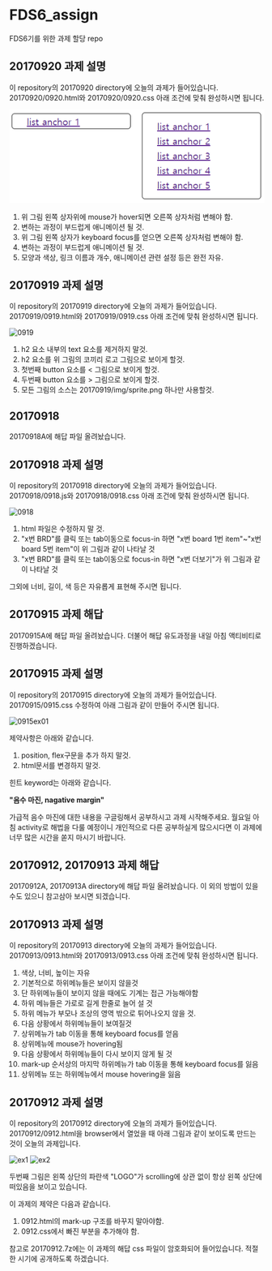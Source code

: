 # FDS6_assign
FDS6기를 위한 과제 할당 repo

## 20170920 과제 설명

이 repository의 20170920 directory에 오늘의 과제가 들어있습니다.
20170920/0920.html와 20170920/0920.css 아래 조건에 맞춰 완성하시면 됩니다.

![0920](img/20170920/result.png)

1. 위 그림 왼쪽 상자위에 mouse가 hover되면 오른쪽 상자처럼 변해야 함.
2. 변하는 과정이 부드럽게 애니메이션 될 것.
3. 위 그림 왼쪽 상자가 keyboard focus를 얻으면 오른쪽 상자처럼 변해야 함.
4. 변하는 과정이 부드럽게 애니메이션 될 것.
5. 모양과 색상, 링크 이름과 개수, 애니메이션 관련 설정 등은 완전 자유.

## 20170919 과제 설명

이 repository의 20170919 directory에 오늘의 과제가 들어있습니다.
20170919/0919.html와 20170919/0919.css 아래 조건에 맞춰 완성하시면 됩니다.

![0919](img/20170919/result.png)

1. h2 요소 내부의 text 요소를 제거하지 말것.
2. h2 요소를 위 그림의 코끼리 로고 그림으로 보이게 할것.
3. 첫번째 button 요소를 < 그림으로 보이게 할것.
4. 두번째 button 요소를 > 그림으로 보이게 할것.
5. 모든 그림의 소스는 20170919/img/sprite.png 하나만 사용할것.

## 20170918

20170918A에 해답 파일 올려놨습니다.

## 20170918 과제 설명

이 repository의 20170918 directory에 오늘의 과제가 들어있습니다.
20170918/0918.js와 20170918/0918.css 아래 조건에 맞춰 완성하시면 됩니다.

![0918](img/20170918/result.png)

1. html 파일은 수정하지 말 것.
2. "x번 BRD"를 클릭 또는 tab이동으로 focus-in 하면 "x번 board 1번 item"~"x번 board 5번 item"이 위 그림과 같이 나타날 것
3. "x번 BRD"를 클릭 또는 tab이동으로 focus-in 하면 "x번 더보기"가 위 그림과 같이 나타날 것

그외에 너비, 길이, 색 등은 자유롭게 표현해 주시면 됩니다.

## 20170915 과제 해답

20170915A에 해답 파일 올려놨습니다.
더불어 해답 유도과정을 내일 아침 액티비티로 진행하겠습니다.

## 20170915 과제 설명

이 repository의 20170915 directory에 오늘의 과제가 들어있습니다.
20170915/0915.css 수정하여 아래 그림과 같이 만들어 주시면 됩니다.

![0915ex01](img/20170915/result.png)

제약사항은 아래와 같습니다.

1. position, flex구문을 추가 하지 말것.
2. html문서를 변경하지 말것.

힌트 keyword는 아래와 같습니다.

__**"음수 마진, nagative margin"**__

가급적 음수 마진에 대한 내용을 구글링해서 공부하시고 과제 시작해주세요.
월요일 아침 activity로 해법을 다룰 예정이니 개인적으로 다른 공부하실게 많으시다면 이 과제에 너무 많은 시간을 쏟지 마시기 바랍니다.

## 20170912, 20170913 과제 해답

20170912A, 20170913A directory에 해답 파일 올려놨습니다.
이 외의 방법이 있을 수도 있으니 참고삼아 보시면 되겠습니다.

## 20170913 과제 설명

이 repository의 20170913 directory에 오늘의 과제가 들어있습니다.
20170913/0913.html와 20170913/0913.css 아래 조건에 맞춰 완성하시면 됩니다.

1. 색상, 너비, 높이는 자유
2. 기본적으로 하위메뉴들은 보이지 않을것
3. 단 하위메뉴들이 보이지 않을 때에도 기계는 접근 가능해야함
4. 하위 메뉴들은 가로로 길게 한줄로 늘어 설 것
5. 하위 메뉴가 부모나 조상의 영역 밖으로 튀어나오지 않을 것.
6. 다음 상황에서 하위메뉴들이 보여질것
  1. 상위메뉴가 tab 이동을 통해 keyboard focus를 얻음
  2. 상위메뉴에 mouse가 hovering됨
7. 다음 상황에서 하위메뉴들이 다시 보이지 않게 될 것
  1. mark-up 순서상의 마지막 하위메뉴가 tab 이동을 통해 keyboard focus를 잃음
  2. 상위메뉴 또는 하위메뉴에서 mouse hovering을 잃음

## 20170912 과제 설명

이 repository의 20170912 directory에 오늘의 과제가 들어있습니다.
20170912/0912.html을 browser에서 열었을 때 아래 그림과 같이 보이도록 만드는 것이 오늘의 과제입니다.

![ex1](img/20170912/20170912_FDS6_assign_A01.PNG)
![ex2](img/20170912/20170912_FDS6_assign_A02.PNG)

두번째 그림은 왼쪽 상단의 파란색 "LOGO"가 scrolling에 상관 없이 항상 왼쪽 상단에 떠있음을 보이고 있습니다.

이 과제의 제약은 다음과 같습니다.

1. 0912.html의 mark-up 구조를 바꾸지 말아야함.
1. 0912.css에서 빠진 부분을 추가해야 함.

참고로 20170912.7z에는 이 과제의 해답 css 파일이 암호화되어 들어있습니다.
적절한 시기에 공개하도록 하겠습니다.